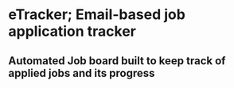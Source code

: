 # eTracker; Email-based job application tracker

## Automated Job board built to keep track of applied jobs and its progress
